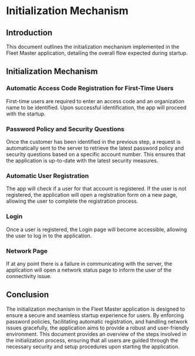 # Initialization Mechanism

## Introduction

This document outlines the initialization mechanism implemented in the Fleet Master application, detailing the overall flow expected during startup.

## Initialization Mechanism

### Automatic Access Code Registration for First-Time Users

First-time users are required to enter an access code and an organization name to be identified. Upon successful identification, the app will proceed with the startup.

### Password Policy and Security Questions

Once the customer has been identified in the previous step, a request is automatically sent to the server to retrieve the latest password policy and security questions based on a specific account number. This ensures that the application is up-to-date with the latest security measures.

### Automatic User Registration

The app will check if a user for that account is registered. If the user is not registered, the application will open a registration form on a new page, allowing the user to complete the registration process.

### Login

Once a user is registered, the Login page will become accessible, allowing the user to log in to the application.

### Network Page

If at any point there is a failure in communicating with the server, the application will open a network status page to inform the user of the connectivity issue.

## Conclusion

The initialization mechanism in the Fleet Master application is designed to ensure a secure and seamless startup experience for users. By enforcing password policies, facilitating automatic registration, and handling network issues gracefully, the application aims to provide a robust and user-friendly environment. This document provides an overview of the steps involved in the initialization process, ensuring that all users are guided through the necessary security and setup procedures upon starting the application.
